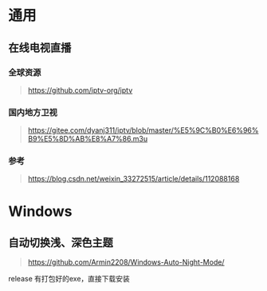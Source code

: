 # 通用

## 在线电视直播

### 全球资源
> https://github.com/iptv-org/iptv

### 国内地方卫视
> https://gitee.com/dyanj311/iptv/blob/master/%E5%9C%B0%E6%96%B9%E5%8D%AB%E8%A7%86.m3u

### 参考

> https://blog.csdn.net/weixin_33272515/article/details/112088168

# Windows

## 自动切换浅、深色主题

> https://github.com/Armin2208/Windows-Auto-Night-Mode/

release 有打包好的exe，直接下载安装